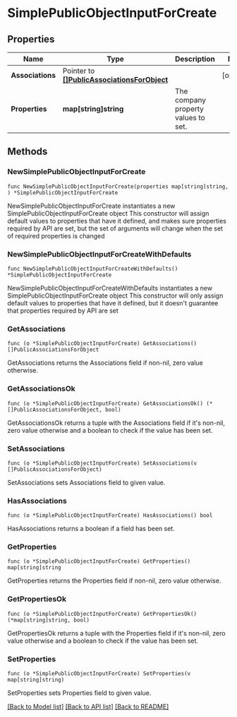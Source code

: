 # SimplePublicObjectInputForCreate

## Properties

Name | Type | Description | Notes
------------ | ------------- | ------------- | -------------
**Associations** | Pointer to [**[]PublicAssociationsForObject**](PublicAssociationsForObject.md) |  | [optional] 
**Properties** | **map[string]string** | The company property values to set. | 

## Methods

### NewSimplePublicObjectInputForCreate

`func NewSimplePublicObjectInputForCreate(properties map[string]string, ) *SimplePublicObjectInputForCreate`

NewSimplePublicObjectInputForCreate instantiates a new SimplePublicObjectInputForCreate object
This constructor will assign default values to properties that have it defined,
and makes sure properties required by API are set, but the set of arguments
will change when the set of required properties is changed

### NewSimplePublicObjectInputForCreateWithDefaults

`func NewSimplePublicObjectInputForCreateWithDefaults() *SimplePublicObjectInputForCreate`

NewSimplePublicObjectInputForCreateWithDefaults instantiates a new SimplePublicObjectInputForCreate object
This constructor will only assign default values to properties that have it defined,
but it doesn't guarantee that properties required by API are set

### GetAssociations

`func (o *SimplePublicObjectInputForCreate) GetAssociations() []PublicAssociationsForObject`

GetAssociations returns the Associations field if non-nil, zero value otherwise.

### GetAssociationsOk

`func (o *SimplePublicObjectInputForCreate) GetAssociationsOk() (*[]PublicAssociationsForObject, bool)`

GetAssociationsOk returns a tuple with the Associations field if it's non-nil, zero value otherwise
and a boolean to check if the value has been set.

### SetAssociations

`func (o *SimplePublicObjectInputForCreate) SetAssociations(v []PublicAssociationsForObject)`

SetAssociations sets Associations field to given value.

### HasAssociations

`func (o *SimplePublicObjectInputForCreate) HasAssociations() bool`

HasAssociations returns a boolean if a field has been set.

### GetProperties

`func (o *SimplePublicObjectInputForCreate) GetProperties() map[string]string`

GetProperties returns the Properties field if non-nil, zero value otherwise.

### GetPropertiesOk

`func (o *SimplePublicObjectInputForCreate) GetPropertiesOk() (*map[string]string, bool)`

GetPropertiesOk returns a tuple with the Properties field if it's non-nil, zero value otherwise
and a boolean to check if the value has been set.

### SetProperties

`func (o *SimplePublicObjectInputForCreate) SetProperties(v map[string]string)`

SetProperties sets Properties field to given value.



[[Back to Model list]](../README.md#documentation-for-models) [[Back to API list]](../README.md#documentation-for-api-endpoints) [[Back to README]](../README.md)


